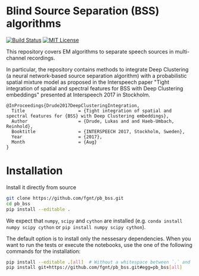 # Blind Source Separation (BSS) algorithms

[![Build Status](https://dev.azure.com/fgnt/fgnt/_apis/build/status/fgnt.pb_bss?branchName=master)](https://dev.azure.com/fgnt/fgnt/_build/latest?definitionId=1&branchName=master)
[![MIT License](https://img.shields.io/badge/license-MIT-blue.svg)](https://raw.githubusercontent.com/fgnt/pb_bss/master/LICENSE)

This repository covers EM algorithms to separate speech sources in multi-channel recordings.

In particular, the repository contains methods to integrate Deep Clustering (a neural network-based source separation algorithm) with a probabilistic spatial mixture model as proposed in the Interspeech paper "Tight integration of spatial and spectral features for BSS with Deep Clustering embeddings" presented at Interspeech 2017 in Stockholm.

```
@InProceedings{Drude2017DeepClusteringIntegration,
  Title                    = {Tight integration of spatial and spectral features for {BSS} with Deep Clustering embeddings},
  Author                   = {Drude, Lukas and and Haeb-Umbach, Reinhold},
  Booktitle                = {INTERSPEECH 2017, Stockholm, Sweden},
  Year                     = {2017},
  Month                    = {Aug}
}
```

# Installation
Install it directly from source
```bash
git clone https://github.com/fgnt/pb_bss.git
cd pb_bss
pip install --editable .
```
We expect that `numpy`, `scipy` and `cython` are installed (e.g. `conda install numpy scipy cython` or `pip install numpy scipy cython`).

The default option is to install only the nessesary dependencies.
When you want to run the tests or execute the notebooks, use the one of the following commands for the installation:
```bash
pip install --editable .[all]  # Without a whitespace between `.` and `[all]`
pip install git+https://github.com/fgnt/pb_bss.git#egg=pb_bss[all]
```
